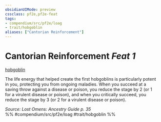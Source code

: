 ```yaml
---
obsidianUIMode: preview
cssclass: pf2e,pf2e-feat
tags:
- compendium/src/pf2e/loag
- trait/hobgoblin
aliases: ["Cantorian Reinforcement"]
---
```

# Cantorian Reinforcement  *Feat 1*  
[hobgoblin](/rules/traits/hobgoblin-locg.md)  


The life energy that helped create the first hobgoblins is particularly potent in you, protecting you from ongoing maladies. When you succeed at a saving throw against a disease or poison, you reduce the stage by 2 (or 1 for a virulent disease or poison), and when you critically succeed, you reduce the stage by 3 (or 2 for a virulent disease or poison).

*Source: Lost Omens: Ancestry Guide p. 35*  
%% #compendium/src/pf2e/loag #trait/hobgoblin %%